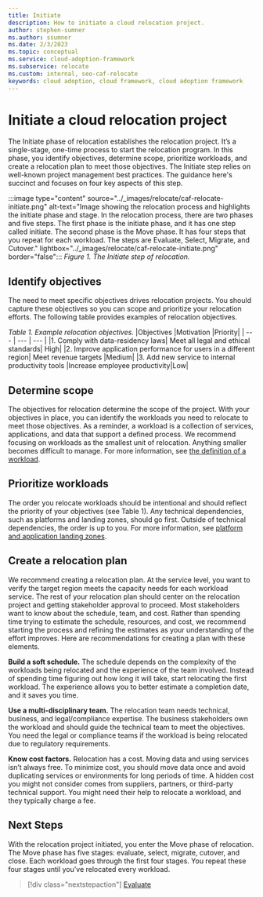 ```yaml
---
title: Initiate
description: How to initiate a cloud relocation project.
author: stephen-sumner
ms.author: ssumner
ms.date: 2/3/2023
ms.topic: conceptual
ms.service: cloud-adoption-framework
ms.subservice: relocate
ms.custom: internal, seo-caf-relocate
keywords: cloud adoption, cloud framework, cloud adoption framework
---
```

# Initiate a cloud relocation project

The Initiate phase of relocation establishes the relocation project. It’s a single-stage, one-time process to start the relocation program. In this phase, you identify objectives, determine scope, prioritize workloads, and create a relocation plan to meet those objectives. The Initiate step relies on well-known project management best practices. The guidance here's succinct and focuses on four key aspects of this step.

:::image type="content" source="../_images/relocate/caf-relocate-initiate.png" alt-text="Image showing the relocation process and highlights the initiate phase and stage. In the relocation process, there are two phases and five steps. The first phase is the initiate phase, and it has one step called initiate. The second phase is the Move phase. It has four steps that you repeat for each workload. The steps are Evaluate, Select, Migrate, and Cutover." lightbox="../_images/relocate/caf-relocate-initiate.png" border="false":::
*Figure 1. The Initiate step of relocation.*

## Identify objectives

The need to meet specific objectives drives relocation projects. You should capture these objectives so you can scope and prioritize your relocation efforts. The following table provides examples of relocation objectives.

*Table 1. Example relocation objectives.*
|Objectives |Motivation |Priority|
| --- | --- | --- |
|1. Comply with data-residency laws| Meet all legal and ethical standards| High|
|2. Improve application performance for users in a different region| Meet revenue targets |Medium|
|3. Add new service to internal productivity tools |Increase employee productivity|Low|

## Determine scope

The objectives for relocation determine the scope of the project. With your objectives in place, you can identify the workloads you need to relocate to meet those objectives. As a reminder, a workload is a collection of services, applications, and data that support a defined process. We recommend focusing on workloads as the smallest unit of relocation. Anything smaller becomes difficult to manage. For more information, see [the definition of a workload](/azure/cloud-adoption-framework/plan/workloads#what-is-a-workload).

## Prioritize workloads

The order you relocate workloads should be intentional and should reflect the priority of your objectives (see Table 1). Any technical dependencies, such as platforms and landing zones, should go first. Outside of technical dependencies, the order is up to you. For more information, see [platform and application landing zones](/azure/cloud-adoption-framework/ready/landing-zone/#platform-vs-application-landing-zones).

## Create a relocation plan

We recommend creating a relocation plan. At the service level, you want to verify the target region meets the capacity needs for each workload service. The rest of your relocation plan should center on the relocation project and getting stakeholder approval to proceed.  Most stakeholders want to know about the schedule, team, and cost. Rather than spending time trying to estimate the schedule, resources, and cost, we recommend starting the process and refining the estimates as your understanding of the effort improves. Here are recommendations for creating a plan with these elements.

**Build a soft schedule.** The schedule depends on the complexity of the workloads being relocated and the experience of the team involved. Instead of spending time figuring out how long it will take, start relocating the first workload. The experience allows you to better estimate a completion date, and it saves you time.

**Use a multi-disciplinary team.** The relocation team needs technical, business, and legal/compliance expertise. The business stakeholders own the workload and should guide the technical team to meet the objectives. You need the legal or compliance teams if the workload is being relocated due to regulatory requirements.

**Know cost factors.** Relocation has a cost. Moving data and using services isn’t always free. To minimize cost, you should move data once and avoid duplicating services or environments for long periods of time.  A hidden cost you might not consider comes from suppliers, partners, or third-party technical support. You might need their help to relocate a workload, and they typically charge a fee.

## Next Steps

With the relocation project initiated, you enter the Move phase of relocation. The Move phase has five stages: evaluate, select, migrate, cutover, and close. Each workload goes through the first four stages. You repeat these four stages until you’ve relocated every workload.

> [!div class="nextstepaction"]
> [Evaluate](evaluate.md)
